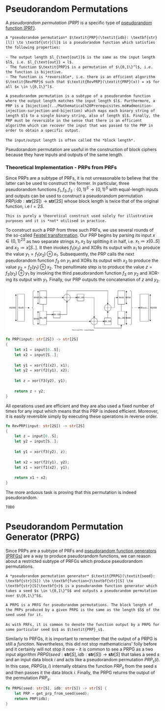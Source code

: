# Pseudorandom Permutations
A *pseudorandom permutation (PRP)* is a specific type of [pseudorandom function (PRF)](Pseudorandom%20Function%20Generators%20(PRFGs).md).

```admonish danger title="Definition: Pseudorandom Permutation (PRP)"
A *pseudorandom permutation* $\textit{PRP}(\textit{idb}: \textbf{str}[l]) \to \textbf{str}[l]$ is a pseudorandom function which satisfies the following properties:

- The output length $l_{\text{out}}$ is the same as the input length $l$, i.e. $l_{\text{out}} = l$.
- The function $\textit{PRP}$ is a permutation of $\{0,1\}^l$, i.e. the function is bijective.
- The function is *reversible*, i.e. there is an efficient algorithm $\textit{RevPRP}$ such that $\textit{RevPRP}(\textit{PRP}(x)) = x$ for all $x \in \{0,1\}^l$.
```

```admonish tip title="Definition Breakdown"
A pseudorandom permutation is a subtype of a pseudorandom function where the output length matches the input length $l$. Furthermore, a PRP is a [bijection](../Mathematical%20Prerequisites.md#admonition-injection-surjection-and-bijection) which maps each binary string of length $l$ to a single binary string, also of length $l$. Finally, the PRP must be reversible in the sense that there is an efficient algorithm which can recover the input that was passed to the PRP in order to obtain a specific output.

The input/output length is often called the *block length*.
```

Pseudorandom permutation are useful in the construction of block ciphers because they have inputs and outputs of the same length. 

### Theoretical Implementation - PRPs from PRFs
Since PRPs are a subtype of PRFs, it is not unreasonable to believe that the latter can be used to construct the former. In particular, three pseudorandom functions $f_1, f_2, f_3: \{0,1\}^S \to \{0,1\}^S$ with equal-length inputs and outputs can be used to construct a pseudorandom permutation $\textit{PRP}(\textit{idb}: \textbf{str}[2S]) \to \textbf{str}[2S]$ whose block length is twice that of the original function, i.e $l = 2S$.

```admonish note
This is purely a theoretical construct used solely for illustrative purposes and it is *not* utilised in practice.
```

To construct such a PRP from three such PRFs, we use several rounds of the so-called [Feistel transformation](https://en.wikipedia.org/wiki/Feistel_cipher). Our PRP begins by parsing its input $x \in \{0,1\}^{2S}$ as two separate strings $x_1, x_2$ by splitting it in half, i.e. $x_1 \coloneqq x[0..S]$ and $x_2 \coloneqq x[S..]$. It then invokes $f_1(x_2)$ and XORs its output with $x_1$  to produce the value $y_1 = f_1(x_2) \oplus x_1$. Subsequently, the PRP calls the next pseudorandom function $f_2$ on $y_1$ and XORs its output with $x_2$ to produce the value $y_2 = f_2(y_1) \oplus x_2$. The penultimate step is to produce the value $z = f_3(y_2) \oplus y_1$ by invoking the third pseudorandom function $f_3$ on $y_2$ and XOR-ing its output with $y_1$. Finally, our PRP outputs the concatenation of $z$ and $y_2$.

![](Resources/Images/PRP%20Theoretical%20Implementation.svg)

```rust
fn PRP(input: str[2S]) -> str[2S]
{
	let x1 = input[0..S];
	let x2 = input[S..];
	
	let y1 = xor(f1(x2), x1);
	let y2 = xor(f2(y1), x2);
	
	let z = xor(f3(y2), y1);
	
	return z + y2;
}
```

All operations used are efficient and they are also used a fixed number of times for any input which means that this PRP is indeed efficient. Moreover, it is easily reversible simply by executing these operations in reverse order.

```rust
fn RevPRP(input: str[2S]) -> str[2S]
{
	let z = input[0..S];
	let y2 = input[S..];
	
	let y1 = xor(f3(y2), z);
	
	let x2 = xor(f2(y1), y2);
	let x1 = xor(f1(x2), y1);
	
	return x1 + x2;
}
```

The more arduous task is proving that this permutation is indeed pseudorandom.

```admonish check collapsible=true title="Proof of Pseudorandomness"
TODO
```

# Pseudorandom Permutation Generator (PRPG)
Since PRPs are a subtype of PRFs and [pseudorandom function generators (PRFGs)](Pseudorandom%20Function%20Generators%20(PRFGs).md) are a way to produce pseudorandom functions, we can reason about a restricted subtype of PRFGs which produce pseudorandom permutations.

```admonish danger title="Definition: Pseudorandom Permutation Generator (PRPG)"
A *pseudorandom permutation generator* $\textit{PRPG}(\textit{seed}: \textbf{str}[S]) \to \textbf{function<}\textbf{str}[S] \to \textbf{str}[S]\textbf{>}$ is a pseudorandom function generator which takes a seed $s \in \{0,1\}^S$ and outputs a pseudorandom permutation over $\{0,1\}^S$.
```

```admonish tip title="Definition Breakdown"
A PRPG is a PRFG for pseudorandom permutations. The block length of the PRPs produced by a given PRPG is the same as the length $S$ of the seed used for it.

As with PRFs, it is common to denote the function output by a PRPG for some particular seed $s$ as $\textit{PRP}_s$.
```

Similarly to PRFGs, it is important to remember that the output of a PRPG is still a *function*. Nevertheless, this did not stop mathematicians' folly before and it certainly will not stop it now - it is common to see a PRPG as a two input algorithm $\textit{PRPG}(\textit{seed}: \textbf{str}[S], idb: \textbf{str}[S]) \to \textbf{str}[S]$ that takes a seed $s$ and an input data block $i$ and acts like a pseudorandom permutation $\textit{PRP}_s(i)$. In this case, $\textit{PRPG}(s,i)$ internally obtains the function $\textit{PRP}_s$ from the seed $s$ and then passes it the data block $i$. Finally, the PRPG returns the output of the permutation $\textit{PRP}_s$.

```rust
fn PRPG(seed: str[S], idb: str[S]) -> str[S] {
	let PRP = get_prp_from_seed(seed);
	return PRP(idb);
}
```
